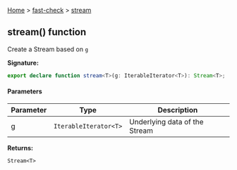 [Home](/) &gt; [fast-check](../fast-check.md) &gt; [stream](stream_1.md)

## stream() function

Create a Stream based on `g`

<b>Signature:</b>

```typescript
export declare function stream<T>(g: IterableIterator<T>): Stream<T>;
```

#### Parameters

|  Parameter | Type | Description |
|  --- | --- | --- |
|  g | <code>IterableIterator&lt;T&gt;</code> | Underlying data of the Stream |

<b>Returns:</b>

`Stream<T>`

